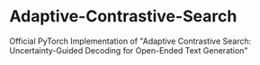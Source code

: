 # Adaptive-Contrastive-Search
Official PyTorch Implementation of "Adaptive Contrastive Search: Uncertainty-Guided Decoding for Open-Ended Text Generation"

